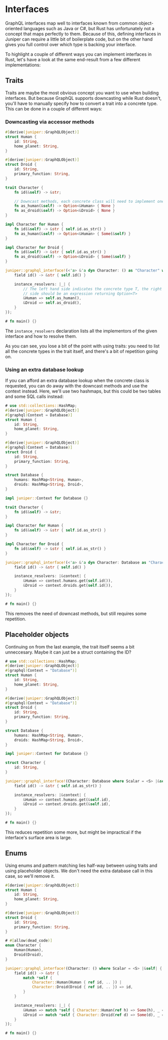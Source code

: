 # Interfaces

GraphQL interfaces map well to interfaces known from common object-oriented
languages such as Java or C#, but Rust has unfortunately not a concept that maps
perfectly to them. Because of this, defining interfaces in Juniper can require a
little bit of boilerplate code, but on the other hand gives you full control
over which type is backing your interface.

To highlight a couple of different ways you can implement interfaces in Rust,
let's have a look at the same end-result from a few different implementations:

## Traits

Traits are maybe the most obvious concept you want to use when building
interfaces. But because GraphQL supports downcasting while Rust doesn't, you'll
have to manually specify how to convert a trait into a concrete type. This can
be done in a couple of different ways:

### Downcasting via accessor methods

```rust
#[derive(juniper::GraphQLObject)]
struct Human {
    id: String,
    home_planet: String,
}

#[derive(juniper::GraphQLObject)]
struct Droid {
    id: String,
    primary_function: String,
}

trait Character {
    fn id(&self) -> &str;

    // Downcast methods, each concrete class will need to implement one of these
    fn as_human(&self) -> Option<&Human> { None }
    fn as_droid(&self) -> Option<&Droid> { None }
}

impl Character for Human {
    fn id(&self) -> &str { self.id.as_str() }
    fn as_human(&self) -> Option<&Human> { Some(&self) }
}

impl Character for Droid {
    fn id(&self) -> &str { self.id.as_str() }
    fn as_droid(&self) -> Option<&Droid> { Some(&self) }
}

juniper::graphql_interface!(<'a> &'a dyn Character: () as "Character" where Scalar = <S> |&self| {
    field id() -> &str { self.id() }

    instance_resolvers: |_| {
        // The left hand side indicates the concrete type T, the right hand
        // side should be an expression returning Option<T>
        &Human => self.as_human(),
        &Droid => self.as_droid(),
    }
});

# fn main() {}
```

The `instance_resolvers` declaration lists all the implementors of the given
interface and how to resolve them.

As you can see, you lose a bit of the point with using traits: you need to list
all the concrete types in the trait itself, and there's a bit of repetition
going on.

### Using an extra database lookup

If you can afford an extra database lookup when the concrete class is requested,
you can do away with the downcast methods and use the context instead. Here,
we'll use two hashmaps, but this could be two tables and some SQL calls instead:

```rust
# use std::collections::HashMap;
#[derive(juniper::GraphQLObject)]
#[graphql(Context = Database)]
struct Human {
    id: String,
    home_planet: String,
}

#[derive(juniper::GraphQLObject)]
#[graphql(Context = Database)]
struct Droid {
    id: String,
    primary_function: String,
}

struct Database {
    humans: HashMap<String, Human>,
    droids: HashMap<String, Droid>,
}

impl juniper::Context for Database {}

trait Character {
    fn id(&self) -> &str;
}

impl Character for Human {
    fn id(&self) -> &str { self.id.as_str() }
}

impl Character for Droid {
    fn id(&self) -> &str { self.id.as_str() }
}

juniper::graphql_interface!(<'a> &'a dyn Character: Database as "Character" where Scalar = <S> |&self| {
    field id() -> &str { self.id() }

    instance_resolvers: |&context| {
        &Human => context.humans.get(self.id()),
        &Droid => context.droids.get(self.id()),
    }
});

# fn main() {}
```

This removes the need of downcast methods, but still requires some repetition.

## Placeholder objects

Continuing on from the last example, the trait itself seems a bit unneccesary.
Maybe it can just be a struct containing the ID?

```rust
# use std::collections::HashMap;
#[derive(juniper::GraphQLObject)]
#[graphql(Context = "Database")]
struct Human {
    id: String,
    home_planet: String,
}

#[derive(juniper::GraphQLObject)]
#[graphql(Context = "Database")]
struct Droid {
    id: String,
    primary_function: String,
}

struct Database {
    humans: HashMap<String, Human>,
    droids: HashMap<String, Droid>,
}

impl juniper::Context for Database {}

struct Character {
    id: String,
}

juniper::graphql_interface!(Character: Database where Scalar = <S> |&self| {
    field id() -> &str { self.id.as_str() }

    instance_resolvers: |&context| {
        &Human => context.humans.get(&self.id),
        &Droid => context.droids.get(&self.id),
    }
});

# fn main() {}
```

This reduces repetition some more, but might be impractical if the interface's
surface area is large. 

## Enums

Using enums and pattern matching lies half-way between using traits and using
placeholder objects. We don't need the extra database call in this case, so
we'll remove it.

```rust
#[derive(juniper::GraphQLObject)]
struct Human {
    id: String,
    home_planet: String,
}

#[derive(juniper::GraphQLObject)]
struct Droid {
    id: String,
    primary_function: String,
}

# #[allow(dead_code)]
enum Character {
    Human(Human),
    Droid(Droid),
}

juniper::graphql_interface!(Character: () where Scalar = <S> |&self| {
    field id() -> &str {
        match *self {
            Character::Human(Human { ref id, .. }) |
            Character::Droid(Droid { ref id, .. }) => id,
        }
    }

    instance_resolvers: |_| {
        &Human => match *self { Character::Human(ref h) => Some(h), _ => None },
        &Droid => match *self { Character::Droid(ref d) => Some(d), _ => None },
    }
});

# fn main() {}
```
